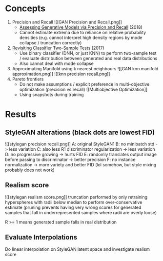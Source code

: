 # Concepts
1. Precision and Recall
![[GAN Precision and Recall.png]]
	- [Assessing Generative Models via Precision and Recall](https://arxiv.org/pdf/1806.00035.pdf) (2018)
	- Cannot estimate extrema due to reliance on relative probability densities (e.g. cannot interpret high density regions by mode collapse / truncation correctly)
2. [Revisiting Classifier Two-Sample Tests](https://arxiv.org/pdf/1610.06545.pdf) (2017)
	- Use binary classifier (DNN, or just KNN) to perform two-sample test / evaluate distribution between generated and real data distributions
	- Also cannot deal with mode collapse
3. Approximating Manifold using k nearest neighbours
![[GAN knn manifold approximation.png]]
![[knn precision recall.png]]
4. Pareto frontiers
	- Do not make assumptions / explicit preference in multi-objective optimization (precision vs recall) [[Multiobjective Optimization]]
	- Using snapshots during training

# Results
## StyleGAN alterations (black dots are lowest FID)
![[stylegan precision recall.png]]
A: original StyleGAN1
B: no minibatch std -> less variation
C: also less R1 discriminator regularization -> less variation
D: no progressive growing -> hurts FID
E: randomly translates output image before passing to discriminator -> better precision
F: no instance normalization -> more variety and better FID (lol somehow, but style mixing probably does not work)

## Realism score
![[stylegan realism score.png]]
truncation performed by only retraining hyperspheres with radii below median to perform over-conservative estimate (pruning prevents having very wrong scores for generated samples that fall in underrepresented samples where radii are overly loose)

R >= 1 means generated sample falls in real distribution

## Evaluate Interpolations
Do linear interpolation on StyleGAN latent space and investigate realism score